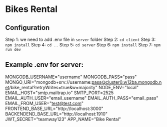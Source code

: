 # Bikes Rental

## Configuration

Step 1: we need to add .env file in `server` folder
Step 2: `cd client`
Step 3: `npm install`
Step 4: `cd ..`
Step 5: `cd server`
Step 6: `npm install`
Step 7: `npm run dev`

## Example .env for server:

MONGODB_USERNAME="username"
MONGODB_PASS="pass"
MONGO_URI="mongodb+srv://username:pass@cluster0.w12ba.mongodb.net/bike_rental?retryWrites=true&w=majority"
NODE_ENV="local"
EMAIL_HOST="smtp.mailtrap.io"
SMTP_PORT=2525
EMAIL_AUTH_USER="email_username"
EMAIL_AUTH_PASS="email_pass"
EMAIL_FROM_USER="test@test.com"
FRONTEND_BASE_URL="http://localhost:3000"
BACKENDEND_BASE_URL="http://localhost:1910"
JWT_SECRET="teamway123"
APP_NAME="Bike Rental"
